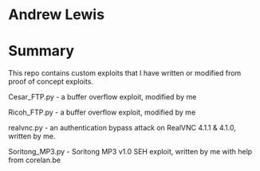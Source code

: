 # Andrew Lewis

<h1>Summary</h1>
This repo contains custom exploits that I have written or modified from proof of concept exploits.

Cesar_FTP.py - a buffer overflow exploit, modified by me

Ricoh_FTP.py - a buffer overflow exploit, modified by me

realvnc.py - an authentication bypass attack on RealVNC 4.1.1 & 4.1.0, written by me.

Soritong_MP3.py - Soritong MP3 v1.0 SEH exploit, written by me with help from corelan.be